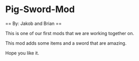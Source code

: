 Pig-Sword-Mod
============

== By: Jakob and Brian ==


This is one of our first mods that we are working together on.

This mod adds some items and a sword that are amazing.

Hope you like it.
